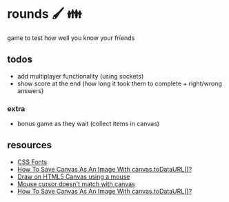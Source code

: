 # rounds 🖌️ 👪

game to test how well you know your friends

## todos

- add multiplayer functionality (using sockets)
- show score at the end (how long it took them to complete + right/wrong answers)

### extra

- bonus game as they wait (collect items in canvas)

## resources

- [CSS Fonts](https://www.cssfontstack.com/)
- [How To Save Canvas As An Image With canvas.toDataURL()?](https://www.kirupa.com/canvas/moving_shapes_canvas_keyboard.htm)
- [Draw on HTML5 Canvas using a mouse](https://stackoverflow.com/a/30684711)
- [Mouse cursor doesn't match with canvas](https://stackoverflow.com/a/30082847)
- [How To Save Canvas As An Image With canvas.toDataURL()?](https://stackoverflow.com/a/15685544)

